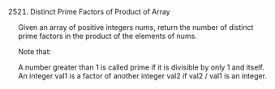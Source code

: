 2521. Distinct Prime Factors of Product of Array

Given an array of positive integers nums, return the number of distinct prime factors in the product of the elements of nums.

Note that:

A number greater than 1 is called prime if it is divisible by only 1 and itself.
An integer val1 is a factor of another integer val2 if val2 / val1 is an integer.
